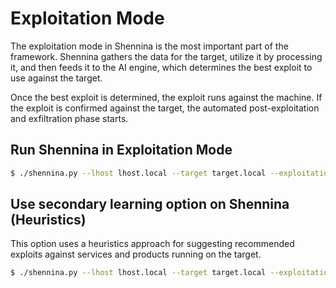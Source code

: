 # Exploitation Mode

The exploitation mode in Shennina is the most important part of the framework. Shennina gathers the data for the target, utilize it by processing it, and then feeds it to the AI engine, which determines the best exploit to use against the target.

Once the best exploit is determined, the exploit runs against the machine. If the exploit is confirmed against the target, the automated post-exploitation and exfiltration phase starts.


## Run Shennina in Exploitation Mode

```bash
$ ./shennina.py --lhost lhost.local --target target.local --exploitation-mode
```

## Use secondary learning option on Shennina (Heuristics)

This option uses a heuristics approach for suggesting recommended exploits against services and products running on the target.

```bash
$ ./shennina.py --lhost lhost.local --target target.local --exploitation-mode --secondary-mode
```
